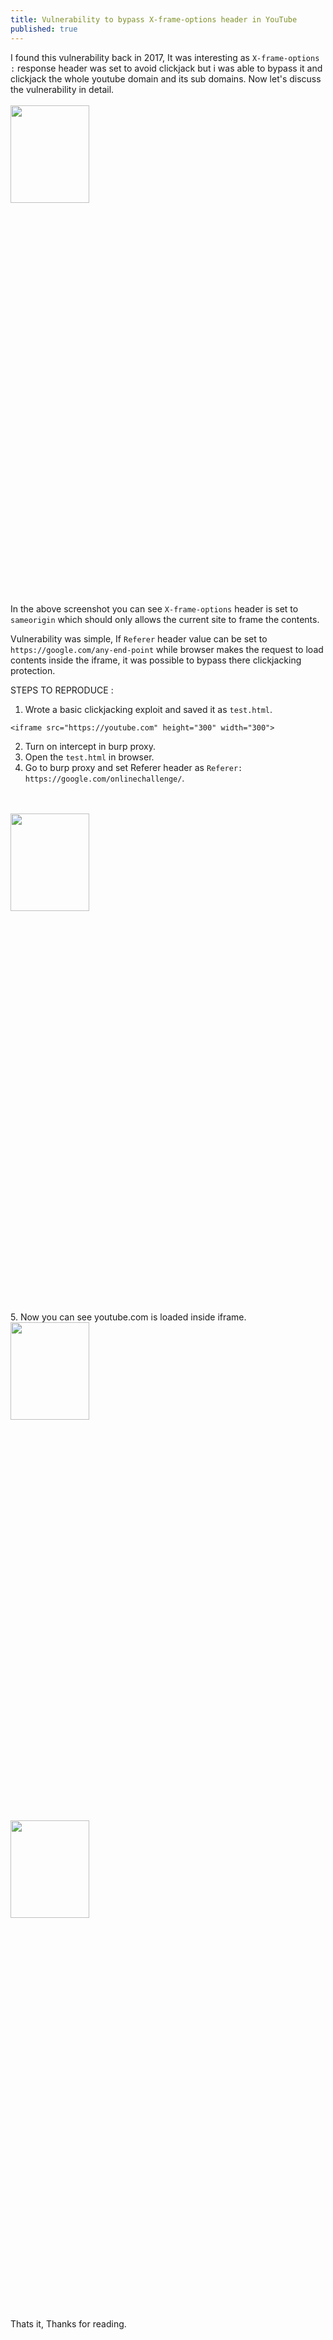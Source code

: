 ```yaml
---
title: Vulnerability to bypass X-frame-options header in YouTube
published: true
---
```


I found this vulnerability back in 2017, It was interesting as `X-frame-options :` response header was set to avoid clickjack but i was able to bypass it and clickjack the whole youtube domain and its sub domains. Now let's discuss the vulnerability in detail.
<br>
<br>
<img src="https://spidersec.ninja/postimg/p1/img1.png" height="20%" width="50%">
<br>
<br>
In the above screenshot you can see `X-frame-options` header is set to `sameorigin` which should only allows the current site to frame the contents.

Vulnerability was simple, If `Referer` header value can be set to `https://google.com/any-end-point` while browser makes the request to load contents inside the iframe, it was possible to bypass there clickjacking protection.

STEPS TO REPRODUCE :

  1. Wrote a basic clickjacking exploit and saved it as `test.html`.

  `<iframe src="https://youtube.com" height="300" width="300">`

  2. Turn on intercept in burp proxy.
  3. Open the `test.html` in browser.
  4. Go to burp proxy and set Referer header as `Referer: https://google.com/onlinechallenge/`.
  <br>
  <br>
  <img src="https://spidersec.ninja/postimg/p1/img2.png" height="20%" width="50%">
  <br>
  <br>
  5. Now you can see youtube.com is loaded inside iframe.
  <br>
  <img src="https://spidersec.ninja/postimg/p1/img3.png" height="20%" width="50%">
  <br>
  <br>
  <img src="https://spidersec.ninja/postimg/p1/img4.png" height="20%" width="50%">
  <br>
  <br>
Thats it, Thanks for reading.
